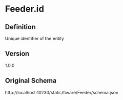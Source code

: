 # Feeder.id

## Definition
Unique identifier of the entity

## Version
1.0.0

## Original Schema
http://localhost:10230/static/fiware/Feeder/schema.json
